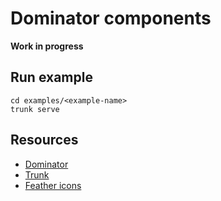 # Dominator components

**Work in progress**

## Run example

```
cd examples/<example-name>
trunk serve
```

## Resources

- [Dominator](https://docs.rs/dominator)
- [Trunk](https://trunkrs.dev)
- [Feather icons](https://feathericons.com/)
